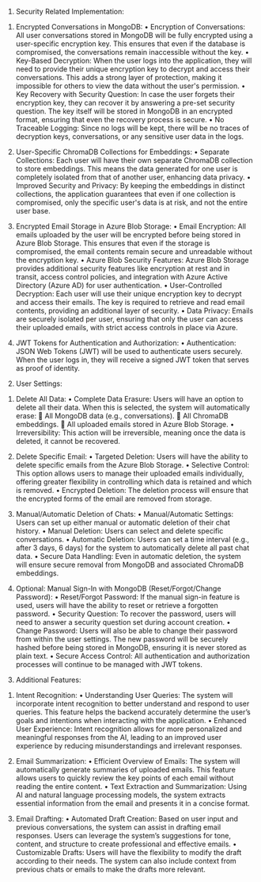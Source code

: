 1.	Security Related Implementation:
1)	Encrypted Conversations in MongoDB:
•	Encryption of Conversations: All user conversations stored in MongoDB will be fully encrypted using a user-specific encryption key. This ensures that even if the database is compromised, the conversations remain inaccessible without the key.
•	Key-Based Decryption: When the user logs into the application, they will need to provide their unique encryption key to decrypt and access their conversations. This adds a strong layer of protection, making it impossible for others to view the data without the user's permission.
•	Key Recovery with Security Question: In case the user forgets their encryption key, they can recover it by answering a pre-set security question. The key itself will be stored in MongoDB in an encrypted format, ensuring that even the recovery process is secure.
•	No Traceable Logging: Since no logs will be kept, there will be no traces of decryption keys, conversations, or any sensitive user data in the logs.

2)	User-Specific ChromaDB Collections for Embeddings:
•	Separate Collections: Each user will have their own separate ChromaDB collection to store embeddings. This means the data generated for one user is completely isolated from that of another user, enhancing data privacy.
•	Improved Security and Privacy: By keeping the embeddings in distinct collections, the application guarantees that even if one collection is compromised, only the specific user's data is at risk, and not the entire user base.

3)	Encrypted Email Storage in Azure Blob Storage:
•	Email Encryption: All emails uploaded by the user will be encrypted before being stored in Azure Blob Storage. This ensures that even if the storage is compromised, the email contents remain secure and unreadable without the encryption key.
•	Azure Blob Security Features: Azure Blob Storage provides additional security features like encryption at rest and in transit, access control policies, and integration with Azure Active Directory (Azure AD) for user authentication.
•	User-Controlled Decryption: Each user will use their unique encryption key to decrypt and access their emails. The key is required to retrieve and read email contents, providing an additional layer of security.
•	Data Privacy: Emails are securely isolated per user, ensuring that only the user can access their uploaded emails, with strict access controls in place via Azure.

4)	JWT Tokens for Authentication and Authorization:
•	Authentication: JSON Web Tokens (JWT) will be used to authenticate users securely. When the user logs in, they will receive a signed JWT token that serves as proof of identity.
2.	User Settings:
1)	Delete All Data:
•	Complete Data Erasure: Users will have an option to delete all their data. When this is selected, the system will automatically erase:
	All MongoDB data (e.g., conversations).
	All ChromaDB embeddings.
	All uploaded emails stored in Azure Blob Storage.
•	Irreversibility: This action will be irreversible, meaning once the data is deleted, it cannot be recovered.

2)	Delete Specific Email:
•	Targeted Deletion: Users will have the ability to delete specific emails from the Azure Blob Storage.
•	Selective Control: This option allows users to manage their uploaded emails individually, offering greater flexibility in controlling which data is retained and which is removed.
•	Encrypted Deletion: The deletion process will ensure that the encrypted forms of the email are removed from storage.

3)	Manual/Automatic Deletion of Chats:
•	Manual/Automatic Settings: Users can set up either manual or automatic deletion of their chat history.
•	Manual Deletion: Users can select and delete specific conversations.
•	Automatic Deletion: Users can set a time interval (e.g., after 3 days, 6 days) for the system to automatically delete all past chat data.
•	Secure Data Handling: Even in automatic deletion, the system will ensure secure removal from MongoDB and associated ChromaDB embeddings.

4)	Optional: Manual Sign-In with MongoDB (Reset/Forgot/Change Password):
•	Reset/Forgot Password: If the manual sign-in feature is used, users will have the ability to reset or retrieve a forgotten password.
•	Security Question: To recover the password, users will need to answer a security question set during account creation.
•	Change Password: Users will also be able to change their password from within the user settings. The new password will be securely hashed before being stored in MongoDB, ensuring it is never stored as plain text.
•	Secure Access Control: All authentication and authorization processes will continue to be managed with JWT tokens.

3.	Additional Features:
1)	Intent Recognition:
•	Understanding User Queries: The system will incorporate intent recognition to better understand and respond to user queries. This feature helps the backend accurately determine the user’s goals and intentions when interacting with the application.
•	Enhanced User Experience: Intent recognition allows for more personalized and meaningful responses from the AI, leading to an improved user experience by reducing misunderstandings and irrelevant responses.

2.	Email Summarization:
•	Efficient Overview of Emails: The system will automatically generate summaries of uploaded emails. This feature allows users to quickly review the key points of each email without reading the entire content.
•	Text Extraction and Summarization: Using AI and natural language processing models, the system extracts essential information from the email and presents it in a concise format.

3.	Email Drafting:
•	Automated Draft Creation: Based on user input and previous conversations, the system can assist in drafting email responses. Users can leverage the system’s suggestions for tone, content, and structure to create professional and effective emails.
•	Customizable Drafts: Users will have the flexibility to modify the draft according to their needs. The system can also include context from previous chats or emails to make the drafts more relevant.

